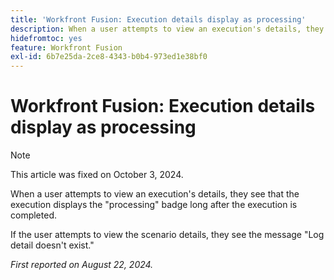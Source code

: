 ```yaml
---
title: 'Workfront Fusion: Execution details display as processing'
description: When a user attempts to view an execution's details, they see that the execution displays the processing badge long after the execution is completed.
hidefromtoc: yes
feature: Workfront Fusion
exl-id: 6b7e25da-2ce8-4343-b0b4-973ed1e38bf0
---
```

# Workfront Fusion: Execution details display as processing

>[!NOTE]
>
>This article was fixed on October 3, 2024.

When a user attempts to view an execution's details, they see that the execution displays the "processing" badge long after the execution is completed.

If the user attempts to view the scenario details, they see the message "Log detail doesn't exist."

_First reported on August 22, 2024._
